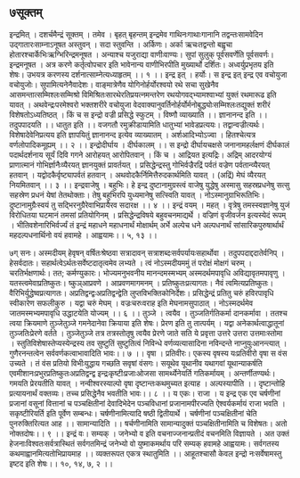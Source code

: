 ## ७सूक्तम्
इन्द्रमित् । दशर्चमैन्द्रं सूक्तम् । तमेव । बृहत् बृहन्तम् इन्द्रमेव गाथिनःगाथाःगानानि तद्वन्तःसामवेदिन उद्गातारःसाम्नाऽनूषत अस्तुवन् । सदा स्तुवन्ति । अर्किणः। अर्का ऋचःतद्वन्तो बह्वृचा होतारश्चार्केभिःऋग्भिरिन्द्रमनूषत । अन्याश्च यजुराद्या वाणीःवाण्यः। सुपां सुलुक् पूर्वसवर्णेति पूर्वसवर्णः। इन्द्रमनूषत । अत्र करणे कर्तृत्वोपचार इति भावेनान्य वाणीभिरपीति मुख्यार्थो दर्शितः। अध्वर्युप्रभृतय इति शेषः। उभयत्र करणस्य दर्शनात्साम्नेत्यध्याहृतम् ।। १ ।।
इन्द्र इत् । हर्योः। स इन्द्र इत् इन्द्र एव वचोयुजा वचोयुजोः। सुपामित्यनेनैवादेशः। वाङ्मात्रेणैव योगिनोर्हर्योरश्वयो रथे सचा सुखेनैव आसमन्तात्सम्मिश्लःसम्मिश्रो विमिश्रितःसारथेरतिप्रयत्नमन्तरेण रथयोगवद्भ्यामश्वाभ्यां युक्तं रथमारूढ इति यावत् । अथवेन्द्रःपरमेश्वरो भक्तशरीरे वचोयुजा वेदवाक्यानुवर्तिनोर्हर्योर्मनोबुद्ध्योःसम्मिश्लःतद्युक्तं शरीरं विशेषतोऽध्यतिष्ठत् । किं च स इन्द्रो वज्री प्रसिद्धे स्फुटम् । विष्णौ व्याख्याति ।। ज्ञानानन्द इति ।। तदुपपादयति ।। धातुत इति ।। वजगतौ रमुक्रीडायामिति धातुभ्यां भावेडप्रत्ययः। तद्वान्वज्रीत्यर्थः। विशेषादेवेनिप्रत्यय इति ज्ञापयितुं ज्ञानानन्द इत्येव व्याख्यातम् । अर्शआदिभ्योऽज्वा । हितश्चेत्यत्र वर्णलोपादिकमूह्यम् ।। २ ।।
इन्द्रोदीर्घाय । दीर्घकालम् ।। स इन्द्रो दीर्घायचक्षसे जनानामहर्लक्षणं दीर्घकालं पदार्थदर्शनाय सूर्यं दिवि गगने आरोहयत् आरोपितवान् । किं च । आद्रियत इत्यद्रिः। अद्रिम् आदरयोग्यं प्राणात्मानं गोभिर्ज्ञानैःव्यैरयत् ज्ञानयुक्तं प्रावर्तयत् । प्रसिद्धेन्द्रस्तु गोभिर्वज्रैरद्रिं पर्वतं वज्रेण पर्वतान्व्यैरयत् हतवान् । यद्वोदकैर्वृष्ट्यापर्वतं हतवान् । अथवोदकैर्निमित्तैरुदकार्थमिति यावत् । (अद्रिं) मेघं व्यैरयत् नियमितवान् ।। ३ ।।
इन्द्रवाजेषु । बहुभिः। हे इन्द्र दुष्टानामुग्रस्त्वं वाजेषु युद्धेषु अस्मासु सहस्रप्रधनेषु सत्सु सहस्रेण प्रधनं येषां तेतथोक्ताः। तेषु बहुभिरपि युध्यमानेषु सत्स्विति यावत् । नोऽस्मानुग्राभिरूतिभिः। दुष्टानामुग्रैःस्वयं तु सद्भिरनुग्रैरेवाभिप्रायैरव सदारक्ष ।। ४ ।।
इन्द्रं वयम् । महत् । वृत्रेषु तमस्स्वज्ञानेषु युजं विरोधितया घटमानं तमसां प्रतियोगिनम् । प्रसिद्धेन्द्रविषये बहुवचनमाद्यर्थे । वज्रिणं वृजीवर्जन इत्यस्येदं रूपम् । भीतिवशेनारिभिर्वर्ज्यं तं इन्द्रं महाधने महाधनार्थं मोक्षार्थम् अर्भे अल्पेच धने अल्पधनार्थं सांसारिकपुरुषार्थार्थं महदल्पधनार्थिनो वयं हवामहे । आह्वयामः।। ५, १३ ।।

७ग्
सनः। अस्मदीयम् हेवृषन् वर्षितःश्रेष्ठवा सत्रादावन् सत्राशब्दःसर्वपर्यायःसहार्थोवा । तदुपपदाद्ददातेर्वनिप् । हेसर्वदातः। सहार्थत्वेऽर्थतःसर्वेष्टदातृत्वमेव लभ्यते । त्वं नोऽस्मदीयममुं तं परोक्षं मोक्षगं चरुम् । चरतिर्भक्षणार्थः। तत; कर्मण्युकारः। भोज्यमनुभवनीय मानन्दमस्मभ्यम् अस्मदर्थमपावृधि अविद्यावृतमपावृणु । यतस्त्वमेवाप्रतिष्कुतः। ष्कुञ्आप्रवणे । आप्रवणमागमनम् । प्रतिष्कुतःप्रत्यागतः। नैवं त्वमित्यप्रतिष्कुतः। वैरिभिर्युद्धेष्वप्रत्यागतः। अप्रतिद्वन्द्वःअप्रतिद्वन्द्वेति लुप्तविभक्तिकोनिर्देशः। प्रसिद्धेन्द्रं प्रतितु चरुं हविरपावृधि स्वीकारेण सफलीकुरु । यद्वा चरुं मेघम् । वज्रःचरुःवराह इति मेघनामसुपाठात् । नोऽस्मदर्थमेव जातमस्मभ्यमपावृधि उद्धाटयेति योज्यम् ।। ६ ।।
तुञ्जे । त्वयैव । तुञ्जतिर्गतिकर्मा दानकर्मावा । ततश्च त्वया क्रियमाणे तुञ्जेतुञ्जे गमनेदानेवा क्रियाया इति शेषः। प्रेरण इति तु तात्पर्यम् । यद्वा अनेकार्थत्वाद्धातूनां तुञ्जतिःप्रेरणे वर्तते । तुञ्जेतुञ्जे तत्र तत्रस्तोतृषु त्वयैव प्रेरणे जाते सति ये प्रवृत्ता उत्तरे उत्तरा उत्तमाःस्तोमा । स्तुतिविशेषास्तेप्यस्येन्द्रस्य तव सुष्टुतिं सुष्टुतित्वं निविन्धे वर्णव्यत्यासादिना नविन्दन्ते नाप्नुयुःआनन्त्यात् । गुणैरनन्तत्वेन सर्ववर्णकत्वाभावादिति भावः।। ७ ।।
वृषा । प्रतिवीरः। एकस्य वृषस्य यःप्रतिवीरो वृषा स वंस उच्यते । तं वंस प्रतियो विभीःयुद्धाय गच्छति सवृषां वंसगः। सयूथेव यूथानीव यथागवां यूथान्याकर्षति एवमीशानःप्रभुरप्रतिष्कुतःअप्रतिद्वन्द्व इन्द्रःकृष्टीःप्रजाःओजसा सामर्थ्येनेयर्ति गतिकर्मायम् । अन्तर्णीतण्यर्थः। गमयति प्रेरयतीति यावत् । नन्वीश्वरस्याल्पो वृषा दृष्टान्तःकथमुच्यत इत्याह । अल्पस्यापीति ।। दृष्टान्तोहि प्रत्यायनार्थं वक्तव्यः। तच्च प्रसिद्धेनैव भवतीति भावः।। ८ ।।
य एकः। राजा । य इन्द्र एक एव चर्षणीनां प्रजानां वसूनां वित्तानां च पञ्चक्षितीनां देवादिभेदेन पञ्चविधानां प्रजानामपीरज्यति ऐश्वर्यकर्मायं राजा भवति । सकृष्टीरियर्ति इति पूर्वेण सम्बन्धः। चर्षणीनामित्यादि षष्ठी द्वितीयार्थे । चर्षणीनां पञ्चक्षितीनां चेति पुनरुक्तिरित्यत आह ।। सामान्यादिति ।। षर्चणीनामिति सामान्यादुक्तं पञ्चक्षितीनामिति च विशेषतः। अतो नोक्तदोषः।। ९ ।।
इन्द्रं वः। सम्यक् । जनेभ्यो व इति वचनाज्जनान्प्रतीदं वचनमिति विज्ञायते । अत उक्तं हेजनाःविश्वतःसर्वत्रास्थितं सर्वगतमिन्द्रं जनेभ्यो वो युष्माकमर्थाय परि सम्यक् हवामहे आह्वयामः। सर्वगतस्य कथमाह्वानमित्यतोभिप्रायमाह ।। व्यक्तरूपत एकत्र स्थातुमिति ।। आहूतश्चासौ केवल इन्द्रो नःसर्वेषामस्तु इष्टद इति शेषः।। १०, १४, ७, २ ।।

